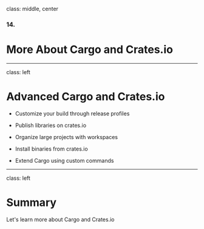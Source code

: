 class: middle, center

### 14.

# More About Cargo and Crates.io

---

class: left

# Advanced Cargo and Crates.io

* Customize your build through release profiles

* Publish libraries on crates.io

* Organize large projects with workspaces

* Install binaries from crates.io

* Extend Cargo using custom commands

---

class: left

# Summary

Let's learn more about Cargo and Crates.io
